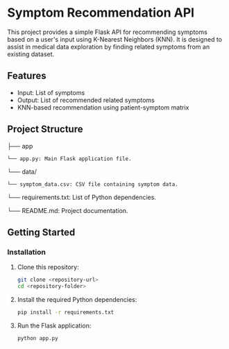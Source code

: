 # Symptom Recommendation API

This project provides a simple Flask API for recommending symptoms based on a user's input using K-Nearest Neighbors (KNN). It is designed to assist in medical data exploration by finding related symptoms from an existing dataset.

## Features

-   Input: List of symptoms
-   Output: List of recommended related symptoms
-   KNN-based recommendation using patient-symptom matrix

## Project Structure

├── app

    └── app.py: Main Flask application file.
    
└── data/

    └── symptom_data.csv: CSV file containing symptom data.

└── requirements.txt: List of Python dependencies.

└── README.md: Project documentation.


## Getting Started

### Installation

1.  Clone this repository:

    ```bash
    git clone <repository-url>
    cd <repository-folder>
    ```

2.  Install the required Python dependencies:

    ```bash
    pip install -r requirements.txt
    ```

3.  Run the Flask application:

    ```bash
    python app.py
    ```
